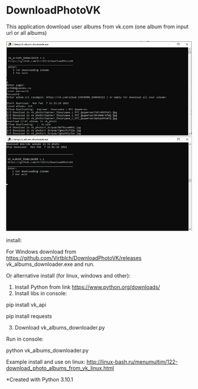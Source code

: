 # DownloadPhotoVK

This application download user albums from vk.com (one album from input url or all albums)


![Alt text](screen0_DownloadPfotoVK.jpg?raw=true "screenshot 1")
![Alt text](screen1_DownloadPfotoVK.jpg?raw=true "screenshot 2")

install:

For Windows download from https://github.com/Virtblch/DownloadPhotoVK/releases vk_albums_downloader.exe and run.

Or alternative install (for linux, windows and other):

1. Install Python from link https://www.python.org/downloads/
2. Install libs in console:

  pip install vk_api
  
  pip install requests
  
3. Download vk_albums_downloader.py

Run in console: 

python vk_albums_downloader.py

Example install and use on linux: http://linux-bash.ru/menumultim/122-download_photo_albums_from_vk_linux.html 

*Created with Python 3.10.1
